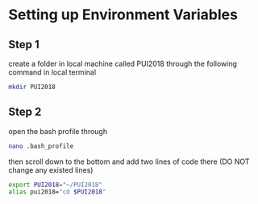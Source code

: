 Setting up Environment Variables
===================
Step 1
-----------
create a folder in local machine called PUI2018 through the following command in local terminal
```bash
mkdir PUI2018
```
Step 2
-----------
open the bash profile through
```bash
nano .bash_profile
```
then scroll down to the bottom and add two lines of code there (DO NOT change any existed lines)
```bash
export PUI2018="~/PUI2018"
alias pui2018="cd $PUI2018"
```
